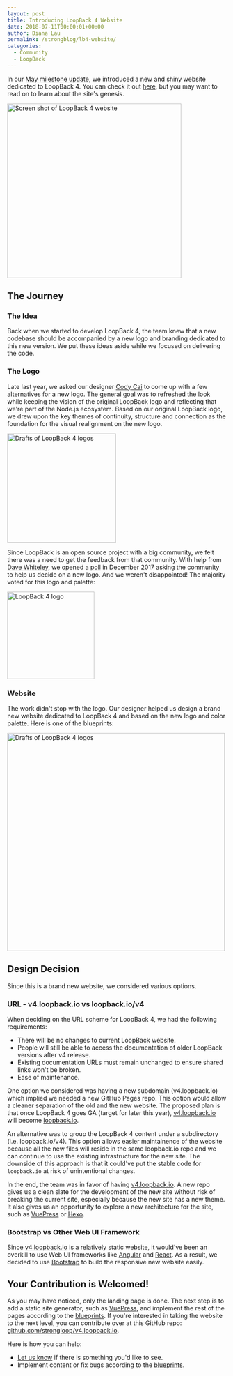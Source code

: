 ```yaml
---
layout: post
title: Introducing LoopBack 4 Website
date: 2018-07-11T00:00:01+00:00
author: Diana Lau
permalink: /strongblog/lb4-website/
categories:
  - Community
  - LoopBack
---
```


In our [May milestone update](https://strongloop.com/strongblog/may-2018-milestone/), we introduced a new and shiny website dedicated to LoopBack 4. You can check it out [here](http://v4.loopback.io/), but you may want to read on to learn about the site's genesis.

<img src="https://strongloop.com/blog-assets/2018/06/screenshot-lb4-website.png" alt="Screen shot of LoopBack 4 website" style="width: 400px; margin:auto;"/>

<!--more-->

## The Journey

### The Idea

Back when we started to develop LoopBack 4, the team knew that a new codebase should be accompanied by a new logo and branding dedicated to this new version. We put these ideas aside while we focused on delivering the code.

### The Logo

Late last year, we asked our designer [Cody Cai](https://strongloop.com/authors/Cody_Cai/) to come up with a few alternatives for a new logo. The general goal was to refreshed the look while keeping the vision of the original LoopBack logo and reflecting that we're part of the Node.js ecosystem. Based on our original LoopBack logo, we drew upon the key themes of continuity, structure and connection as the foundation for the visual realignment on the new logo.

<img src="https://strongloop.com/blog-assets/2018/06/lb4-logo-alternatives.png" alt="Drafts of LoopBack 4 logos" style="width: 250px; margin:auto;"/>

Since LoopBack is an open source project with a big community, we felt there was a need to get the feedback from that community. With help from [Dave Whiteley](https://strongloop.com/authors/Dave_Whiteley/), we opened a [poll](https://strongloop.com/strongblog/new-loopBack-logo/) in December 2017 asking the community to help us decide on a new logo. And we weren't disappointed! The majority voted for this logo and palette:

<img src="http://loopback.io/images/branding/mark/blue/loopback.jpg" alt="LoopBack 4 logo" style="width: 200px; margin:auto;"/>

### Website

The work didn't stop with the logo. Our designer helped us design a brand new website dedicated to LoopBack 4 and based on the new logo and color palette. Here is one of the blueprints:

<img src="https://strongloop.com/blog-assets/2018/06/screenshot-lb4-blueprint.png" alt="Drafts of LoopBack 4 logos" style="width: 500px; margin:auto;"/>

## Design Decision

Since this is a brand new website, we considered various options.

### URL - v4.loopback.io vs loopback.io/v4

When deciding on the URL scheme for LoopBack 4, we had the following requirements:

- There will be no changes to current LoopBack website.
- People will still be able to access the documentation of older LoopBack versions after v4 release.
- Existing documentation URLs must remain unchanged to ensure shared links won't be broken.
- Ease of maintenance.

One option we considered was having a new subdomain (v4.loopback.io) which implied we needed a new GitHub Pages repo. This option would allow a cleaner separation of the old and the new website. The proposed plan is that once LoopBack 4 goes GA (target for later this year), [v4.loopback.io](v4.loopback.io) will become [loopback.io](loopback.io).

An alternative was to group the LoopBack 4 content under a subdirectory (i.e. loopback.io/v4). This option allows easier maintainence of the website because all the new files will reside in the same loopback.io repo and we can continue to use the existing infrastructure for the new site. The downside of this approach is that it could've put the stable code for `loopback.io` at risk of unintentional changes.

In the end, the team was in favor of having [v4.loopback.io](v4.loopback.io). A new repo gives us a clean slate for the development of the new site without risk of breaking the current site, especially because the new site has a new theme. It also gives us an opportunity to explore a new architecture for the site, such as [VuePress](https://vuepress.vuejs.org/) or [Hexo](https://hexo.io/).

### Bootstrap vs Other Web UI Framework

Since [v4.loopback.io](v4.loopback.io) is a relatively static website, it would've been an overkill to use Web UI frameworks like [Angular](https://angular.io/) and [React](https://reactjs.org/). As a result, we decided to use [Bootstrap](https://getbootstrap.com/) to build the responsive new website easily.

## Your Contribution is Welcomed!

As you may have noticed, only the landing page is done. The next step is to add a static site generator, such as [VuePress](https://vuepress.vuejs.org/), and implement the rest of the pages according to the [blueprints](https://github.com/strongloop/v4.loopback.io/tree/master/blueprint). If you're interested in taking the website to the next level, you can contribute over at this GitHub repo: [github.com/strongloop/v4.loopback.io](github.com/strongloop/v4.loopback.io).

Here is how you can help:

- [Let us know](https://github.com/strongloop/v4.loopback.io/issues) if there is something you'd like to see.
- Implement content or fix bugs according to the [blueprints](https://github.com/strongloop/v4.loopback.io/tree/master/blueprint).
